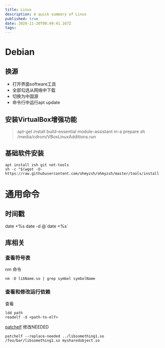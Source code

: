 ```yaml
---
title: Linux
description: A quick summary of Linux
published: true
date: 2020-11-20T08:49:41.167Z
tags: 
---
```


# Debian
## 换源
- 打开界面software工具
- 全部勾选从网络中下载
- 切换为中国源
- 命令行中运行apt update

## 安装VirtualBox增强功能
>apt-get install build-essential module-assistant
>m-a prepare
>sh /media/cdrom/VBoxLinuxAdditions.run

## 基础软件安装
```
apt install zsh git net-tools
sh -c "$(wget -O- https://raw.githubusercontent.com/ohmyzsh/ohmyzsh/master/tools/install.sh)"
```

# 通用命令
## 时间戳
date +%s
date -d @\`date +%s`

## 库相关
### 查看符号表
nm 命令
```
nm -D libName.so | grep symbel symbolName
```
### 查看和修改运行依赖
查看
```
ldd path
readelf -d <path-to-elf> 
```
[patchelf](https://github.com/NixOS/patchelf) 修改NEEDED
```
patchelf --replace-needed ../libsomething1.so /foo/bar/libsomething1.so mysharedobject.so
```

